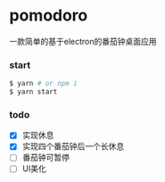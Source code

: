 # pomodoro
一款简单的基于electron的番茄钟桌面应用

### start

```bash
$ yarn # or npm i
$ yarn start
```
### todo

- [x] 实现休息
- [x] 实现四个番茄钟后一个长休息
- [ ] 番茄钟可暂停
- [ ] UI美化
